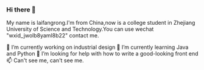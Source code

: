 ### Hi there 👋
My name is laifangrong.I'm from China,now is a college student in Zhejiang University of Science and Technology.You can use wechat "wxid_jwolb8yaml8b22" contact me.

🔭 I’m currently working on industrial design
🌱 I’m currently learning Java and Python
🤔 I’m looking for help with how to write a good-looking front end
📫 Can't see me, can't see me.


<!--
**LinineTy/LinineTy** is a ✨ _special_ ✨ repository because its `README.md` (this file) appears on your GitHub profile.

Here are some ideas to get you started:

- 🔭 I’m currently working on ...
- 🌱 I’m currently learning ...
- 👯 I’m looking to collaborate on ...
- 🤔 I’m looking for help with ...
- 💬 Ask me about ...
- 📫 How to reach me: ...
- 😄 Pronouns: ...
- ⚡ Fun fact: ...
-->

